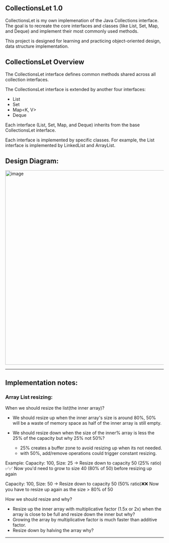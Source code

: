 ## CollectionsLet 1.0

CollectionsLet is my own implemenation of the Java Collections interface. The goal is to recreate the core interfaces and classes (like List, Set, Map, and Deque) and implement their most commonly used methods.

This project is designed for learning and practicing object-oriented design, data structure implementation.

## CollectionsLet Overview

The CollectionsLet interface defines common methods shared across all collection interfaces.

The CollectionsLet interface is extended by another four interfaces:

- List<E> 
- Set<E>
- Map<K, V>
- Deque<E> 

Each interface (List, Set, Map, and Deque) inherits from the base CollectionsLet interface.

Each interface is implemented by specific classes. For example, the List interface is implemented by LinkedList and ArrayList.

## Design Diagram:

<img width="1412" height="618" alt="image" src="https://github.com/user-attachments/assets/a05cea90-1a3a-485d-a675-14de76419f4e" />

---

## Implementation notes:

### Array List resizing:

When we should resize the list(the inner array)?

- We should resize up when the inner array's size is around 80%, 50% will be a waste of memory space as half of the inner array is still empty.

- We should resize down when the size of the inner% array is less the 25% of the capacity but why 25% not 50%? 
	- 25% creates a buffer zone to avoid resizing up when its not needed.
	- with 50%, add/remove operations could trigger constant resizing.

Example:
Capacity: 100, Size: 25 → Resize down to capacity 50 (25% ratio) ✅✅
Now you'd need to grow to size 40 (80% of 50) before resizing up again

Capacity: 100, Size: 50 → Resize down to capacity 50 (50% ratio)❌❌
Now you have to resize up again as the size > 80% of 50


How we should resize and why?

- Resize up the inner array with multiplicative factor (1.5x or 2x) when the array is close to be full and resize down the inner but why?
- Growing the array by multiplicative factor is much faster than additive factor.
- Resize down by halving the array why?
---
